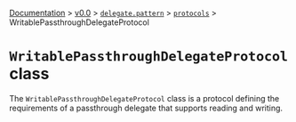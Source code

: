 [Documentation](/docs/documentation.md) >
 [v0.0](/docs/0.0/version.md) >
  [`delegate.pattern`](/docs/0.0/delegate/pattern/module.md) >
   [`protocols`](/docs/0.0/delegate/pattern/protocols/module.md) >
    WritablePassthroughDelegateProtocol

# `WritablePassthroughDelegateProtocol` class

The `WritablePassthroughDelegateProtocol` class is a protocol defining the requirements of a passthrough delegate that supports reading and writing.